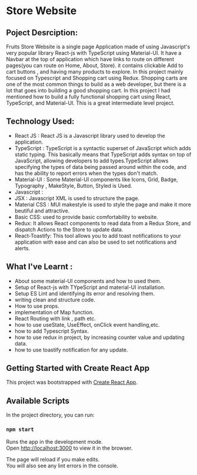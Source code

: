 # Store Website

## Poject Desrciption:

Fruits Store Website is a single page Application made of using Javascript's very popular library React-js with TypeScript using Material-UI. It have a Navbar at the top of application which have links to route on different pages(you can route on Home, About, Store). it contains clickable Add to cart buttons , and having many products to explore. In this project mainly focused on Typescript and Shopping cart using Redux.
Shopping carts are one of the most common things to build as a web developer, but there is a lot that goes into building a good shopping cart. In this project I had mentioned how to build a fully functional shopping cart using React, TypeScript, and Material-UI. This is a great intermediate level project.

## Technology Used:
- React JS : React JS is a Javascript library used to develop the application.
- TypeScript : TypeScript is a syntactic superset of JavaScript which adds static typing. This basically means that TypeScript adds syntax on top of JavaScript, allowing developers to add types.TypeScript allows specifying the types of data being passed around within the code, and has the ability to report errors when the types don't match.
- Material-UI : Some Material-UI components like Icons, Grid, Badge, Typography , MakeStyle, Button, Styled is Used.
- Javascript :
- JSX : Javascript XML is used to structure the page.
- Material CSS : MUI makestyle is used to style the page and make it more beutiful and attractive.
- Basic CSS: used to provide basic comfortability to website.
- Redux:  It allows React components to read data from a Redux Store, and dispatch Actions to the Store to update data.
- React-Toastify: This tool allows you to add toast notifications to your application with ease and can also be used to set notifications and alerts.

## What I've Learnt :

- About some material-UI components and how to used them.
- Setup of  React-js with TYpeScript and material-UI installation.
- Setup ES Lint and identifying its error and resolving them.
- writing clean and structure code.
- How to use props.
- implementation of Map function.
- React Routing with link , path etc.
- how to use useState, UseEffect, onClick event handling,etc.
- how to add Typescript Syntax.
- how to use redux in project, by increasing counter value and updating data.
- how to use toastify notification for any update.

## Getting Started with Create React App

This project was bootstrapped with [Create React App](https://github.com/facebook/create-react-app).

## Available Scripts

In the project directory, you can run:

### `npm start`

Runs the app in the development mode.\
Open [http://localhost:3000](http://localhost:3000) to view it in the browser.

The page will reload if you make edits.\
You will also see any lint errors in the console.




